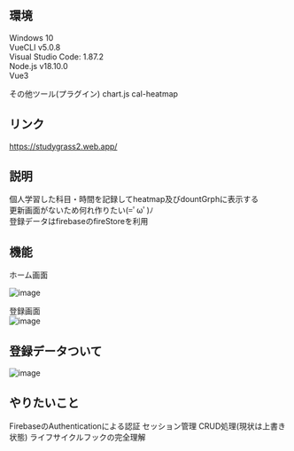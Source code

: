 ## 環境
Windows 10  
VueCLI v5.0.8    
Visual Studio Code: 1.87.2  
Node.js v18.10.0  
Vue3

その他ツール(プラグイン)
chart.js
cal-heatmap

## リンク
https://studygrass2.web.app/

## 説明  
個人学習した科目・時間を記録してheatmap及びdountGrphに表示する  
更新画面がないため何れ作りたい(=ﾟωﾟ)ﾉ  
登録データはfirebaseのfireStoreを利用

## 機能
ホーム画面  

![image](https://github.com/mshtwtnb0219/StudyGrass/assets/77442526/f4c320e3-da9e-4543-a247-1fb59f1e1c50)

登録画面  
![image](https://github.com/mshtwtnb0219/StudyGrass/assets/77442526/10e9f58d-a490-4dea-8c1c-2d5f4f0bad58)


## 登録データついて
![image](https://github.com/mshtwtnb0219/StudyGrass/assets/77442526/7ff16299-b418-4daa-90f4-10e9ea0ca75a)



## やりたいこと
FirebaseのAuthenticationによる認証
セッション管理
CRUD処理(現状は上書き状態)
ライフサイクルフックの完全理解


